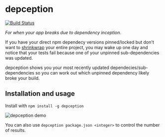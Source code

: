 # depception

[![Build Status](https://api.travis-ci.org/bengummer/depception.svg?branch=master)](https://travis-ci.org/bengummer/depception)

_For when your app breaks due to dependency inception._

If you have your direct npm dependecy versions pinned/locked but don't want to [shrinkwrap](https://docs.npmjs.com/cli/shrinkwrap) your entire project, you may wake up one day and notice that your tests fail because one of your unpinned sub-dependencies was updated.

depception shows you your most recently updated dependecies/sub-dependencies so you can work out which unpinned dependency likely broke your build.

## Installation and usage

Install with `npm install -g depception`

![depception demo](https://i.imgur.com/fKYfkxW.gif)

You can also use `depception package.json <integer>` to control the number of results.
